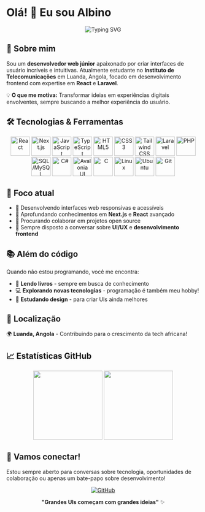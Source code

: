 # Olá! 👋 Eu sou Albino

<div align="center">
  <img src="https://readme-typing-svg.herokuapp.com?font=Fira+Code&pause=1000&color=2196F3&center=true&vCenter=true&width=435&lines=Desenvolvedor+Frontend;Estudante+de+Telecomunica%C3%A7%C3%B5es;Apaixonado+por+UIs+e+Experi%C3%AAncia+do+Usu%C3%A1rio;De+Angola%2C+Luanda" alt="Typing SVG" />
</div>

## 🚀 Sobre mim

Sou um **desenvolvedor web júnior** apaixonado por criar interfaces de usuário incríveis e intuitivas. Atualmente estudante no **Instituto de Telecomunicações** em Luanda, Angola, focado em desenvolvimento frontend com expertise em **React** e **Laravel**.

💡 **O que me motiva:** Transformar ideias em experiências digitais envolventes, sempre buscando a melhor experiência do usuário.

## 🛠️ Tecnologias & Ferramentas

<div align="center">
  <img src="https://cdn.jsdelivr.net/gh/devicons/devicon/icons/react/react-original.svg" alt="React" width="50" height="50"/>
  <img src="https://cdn.jsdelivr.net/gh/devicons/devicon/icons/nextjs/nextjs-original.svg" alt="Next.js" width="50" height="50"/>
  <img src="https://cdn.jsdelivr.net/gh/devicons/devicon/icons/javascript/javascript-original.svg" alt="JavaScript" width="50" height="50"/>
  <img src="https://cdn.jsdelivr.net/gh/devicons/devicon/icons/typescript/typescript-original.svg" alt="TypeScript" width="50" height="50"/>
  <img src="https://cdn.jsdelivr.net/gh/devicons/devicon/icons/html5/html5-original.svg" alt="HTML5" width="50" height="50"/>
  <img src="https://cdn.jsdelivr.net/gh/devicons/devicon/icons/css3/css3-original.svg" alt="CSS3" width="50" height="50"/>
  <img src="https://www.vectorlogo.zone/logos/tailwindcss/tailwindcss-icon.svg" alt="Tailwind CSS" width="50" height="50"/>
  <img src="https://cdn.jsdelivr.net/gh/devicons/devicon/icons/laravel/laravel-plain.svg" alt="Laravel" width="50" height="50"/>
  <img src="https://cdn.jsdelivr.net/gh/devicons/devicon/icons/php/php-original.svg" alt="PHP" width="50" height="50"/>
  <img src="https://cdn.jsdelivr.net/gh/devicons/devicon/icons/mysql/mysql-original.svg" alt="SQL/MySQL" width="50" height="50"/>
  <img src="https://cdn.jsdelivr.net/gh/devicons/devicon/icons/csharp/csharp-original.svg" alt="C#" width="50" height="50"/>
  <img src="https://raw.githubusercontent.com/AvaloniaUI/avaloniaui.github.io/master/public/assets/avalonia-logo.svg" alt="Avalonia UI" width="50" height="50"/>
  <img src="https://cdn.jsdelivr.net/gh/devicons/devicon/icons/c/c-original.svg" alt="C" width="50" height="50"/>
  <img src="https://cdn.jsdelivr.net/gh/devicons/devicon/icons/linux/linux-original.svg" alt="Linux" width="50" height="50"/>
  <img src="https://cdn.jsdelivr.net/gh/devicons/devicon/icons/ubuntu/ubuntu-plain.svg" alt="Ubuntu" width="50" height="50"/>
  <img src="https://cdn.jsdelivr.net/gh/devicons/devicon/icons/git/git-original.svg" alt="Git" width="50" height="50"/>
</div>

## 🎯 Foco atual

- 🔭 Desenvolvendo interfaces web responsivas e acessíveis
- 🌱 Aprofundando conhecimentos em **Next.js** e **React** avançado
- 👯 Procurando colaborar em projetos open source
- 💬 Sempre disposto a conversar sobre **UI/UX** e **desenvolvimento frontend**

## 📚 Além do código

Quando não estou programando, você me encontra:
- 📖 **Lendo livros** - sempre em busca de conhecimento
- 💻 **Explorando novas tecnologias** - programação é também meu hobby!
- 🎨 **Estudando design** - para criar UIs ainda melhores

## 📍 Localização

🌍 **Luanda, Angola** - Contribuindo para o crescimento da tech africana!

## 📈 Estatísticas GitHub

<div align="center">
  <img height="180em" src="https://github-readme-stats.vercel.app/api?username=Albinopedro&show_icons=true&theme=react&include_all_commits=true&count_private=true"/>
  <img height="180em" src="https://github-readme-stats.vercel.app/api/top-langs/?username=Albinopedro&layout=compact&langs_count=7&theme=react"/>
</div>

## 🤝 Vamos conectar!

Estou sempre aberto para conversas sobre tecnologia, oportunidades de colaboração ou apenas um bate-papo sobre desenvolvimento!

<div align="center">
  
[![GitHub](https://img.shields.io/badge/GitHub-100000?style=for-the-badge&logo=github&logoColor=white)](https://github.com/Albinopedro)

**"Grandes UIs começam com grandes ideias"** ✨

</div>
